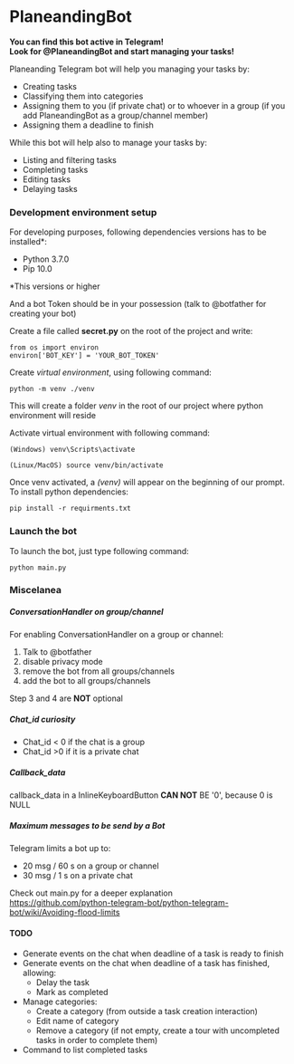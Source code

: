 # PlaneandingBot

**You can find this bot active in Telegram! \
Look for @PlaneandingBot and start managing your tasks!**

Planeanding Telegram bot will help you managing your tasks by:
- Creating tasks
- Classifying them into categories
- Assigning them to you (if private chat) or to whoever in a group (if you add PlaneandingBot as a group/channel member)
- Assigning them a deadline to finish

While this bot will help also to manage your tasks by:
- Listing and filtering tasks
- Completing tasks
- Editing tasks
- Delaying tasks



### Development environment setup
For developing purposes, following dependencies versions has to be installed*:
- Python 3.7.0
- Pip 10.0

*This versions or higher

And a bot Token should be in your possession (talk to @botfather for creating your bot)

Create a file called **secret.py** on the root of the project and write:

    from os import environ
    environ['BOT_KEY'] = 'YOUR_BOT_TOKEN'

Create *virtual environment*, using following command:

    python -m venv ./venv

This will create a folder *venv* in the root of our project where python environment will reside

Activate virtual environment with following command:

    (Windows) venv\Scripts\activate

    (Linux/MacOS) source venv/bin/activate
   
Once venv activated, a *(venv)* will appear on the beginning of our prompt. 
To install python dependencies:

    pip install -r requirments.txt


### Launch the bot
To launch the bot, just type following command:

    python main.py


### Miscelanea 
##### ConversationHandler on group/channel
For enabling ConversationHandler on a group or channel:

1. Talk to @botfather
2. disable privacy mode
3. remove the bot from all groups/channels
4. add the bot to all groups/channels

Step 3 and 4 are **NOT** optional



##### Chat_id curiosity

- Chat_id < 0 if the chat is a group
- Chat_id >0 if it is a private chat

##### Callback_data
callback_data in a InlineKeyboardButton **CAN NOT** BE '0', because 0 is NULL 

##### Maximum messages to be send by a Bot 
Telegram limits a bot up to:
- 20 msg / 60 s on a group or channel
- 30 msg / 1 s on a private chat

Check out main.py for a deeper explanation\
https://github.com/python-telegram-bot/python-telegram-bot/wiki/Avoiding-flood-limits



#### TODO

- Generate events on the chat when deadline of a task is ready to finish 
- Generate events on the chat when deadline of a task has finished, allowing:
    - Delay the task
    - Mark as completed
- Manage categories:
    - Create a category (from outside a task creation interaction)
    - Edit name of category
    - Remove a category (if not empty, create a tour with uncompleted tasks in order to complete them)
- Command to list completed tasks

     
